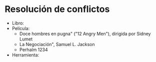 # Resolución de conflictos

* Libro:
* Película:
  * Doce hombres en pugna" ("12 Angry Men"), dirigida por Sidney Lumet
  * La Negociación", Samuel L. Jackson
  * Perhalm 1234
* Herramienta:
